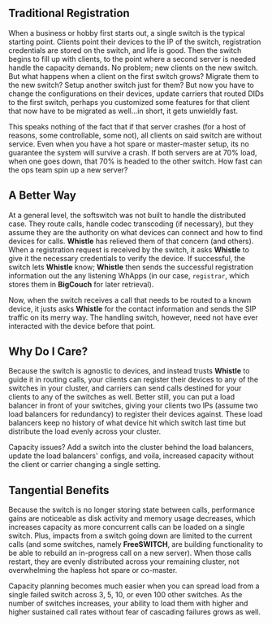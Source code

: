 ## Traditional Registration


When a business or hobby first starts out, a single switch is the typical starting point. Clients point their devices to the IP of the switch, registration credentials are stored on the switch, and life is good. Then the switch begins to fill up with clients, to the point where a second server is needed handle the capacity demands. No problem; new clients on the new switch. But what happens when a client on the first switch grows? Migrate them to the new switch? Setup another switch just for them? But now you have to change the configurations on their devices, update carriers that routed DIDs to the first switch, perhaps you customized some features for that client that now have to be migrated as well...in short, it gets unwieldly fast.


This speaks nothing of the fact that if that server crashes (for a host of reasons, some controllable, some not), all clients on said switch are without service. Even when you have a hot spare or master-master setup, its no guarantee the system will survive a crash. If both servers are at 70% load, when one goes down, that 70% is headed to the other switch. How fast can the ops team spin up a new server?


## A Better Way

At a general level, the softswitch was not built to handle the distributed case. They route calls, handle codec transcoding (if necessary), but they assume they are the authority on what devices can connect and how to find devices for calls.
**Whistle** has relieved them of that concern (and others). When a registration request is received by the switch, it asks **Whistle** to give it the necessary credentials to verify the device. If successful, the switch lets **Whistle** know; **Whistle** then sends the successful registration information out the any listening WhApps (in our case, `registrar`, which stores them in **BigCouch** for later retrieval).

Now, when the switch receives a call that needs to be routed to a known device, it justs asks **Whistle** for the contact information and sends the SIP traffic on its merry way. The handling switch, however, need not have ever interacted with the device before that point.


## Why Do I Care?

Because the switch is agnostic to devices, and instead trusts **Whistle** to guide it in routing calls, your clients can register their devices to any of the switches in your cluster, and carriers can send calls destined for your clients to any of the switches as well. Better still, you can put a load balancer in front of your switches, giving your clients two IPs (assume two load balancers for redundancy) to register their devices against. These load balancers keep no history of what device hit which switch last time but distribute the load evenly across your cluster.

Capacity issues? Add a switch into the cluster behind the load balancers, update the load balancers' configs, and voila, increased capacity without the client or carrier changing a single setting.


## Tangential Benefits

Because the switch is no longer storing state between calls, performance gains are noticeable as disk activity and memory usage decreases, which increases capacity as more concurrent calls can be loaded on a single switch. Plus, impacts from a switch going down are limited to the current calls (and some switches, namely **FreeSWITCH**, are building functionality to be able to rebuild an in-progress call on a new server). When those calls restart, they are evenly distributed across your remaining cluster, not overwhelming the hapless hot spare or co-master.

Capacity planning becomes much easier when you can spread load from a single failed switch across 3, 5, 10, or even 100 other switches. As the number of switches increases, your ability to load them with higher and higher sustained call rates without fear of cascading failures grows as well.
